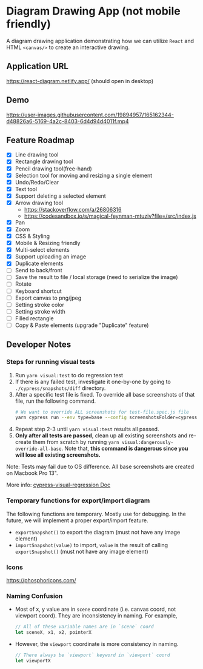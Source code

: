 # Diagram Drawing App (not mobile friendly)

A diagram drawing application demonstrating how we can utilize `React` and HTML `<canvas/>` to create an interactive drawing.

## Application URL

https://react-diagram.netlify.app/ (should open in desktop)

## Demo

https://user-images.githubusercontent.com/19894957/165162344-d48826a6-5169-4a2c-8403-6d4d94d4011f.mp4

## Feature Roadmap

- [x] Line drawing tool
- [x] Rectangle drawing tool
- [x] Pencil drawing tool(free-hand)
- [x] Selection tool for moving and resizing a single element
- [x] Undo/Redo/Clear
- [x] Text tool
- [x] Support deleting a selected element
- [x] Arrow drawing tool
  - https://stackoverflow.com/a/26806316
  - https://codesandbox.io/s/magical-feynman-mtuziv?file=/src/index.js
- [x] Pan
- [x] Zoom
- [x] CSS & Styling
- [x] Mobile & Resizing friendly
- [x] Multi-select elements
- [x] Support uploading an image
- [x] Duplicate elements
- [ ] Send to back/front
- [ ] Save the result to file / local storage (need to serialize the image)
- [ ] Rotate
- [ ] Keyboard shortcut
- [ ] Export canvas to png/jpeg
- [ ] Setting stroke color
- [ ] Setting stroke width
- [ ] Filled rectangle
- [ ] Copy & Paste elements (upgrade "Duplicate" feature)

## Developer Notes

### Steps for running visual tests

1. Run `yarn visual:test` to do regression test
2. If there is any failed test, investigate it one-by-one by going to `./cypress/snapshots/diff` directory.
3. After a specific test file is fixed. To override all base screenshots of that file, run the following command.
   ```bash
   # We want to override ALL screenshots for test-file.spec.js file
   yarn cypress run --env type=base --config screenshotsFolder=cypress/snapshots/base,trashAssetsBeforeRuns=false --spec "cypress/integration/test-file.spec.js"
   ```
4. Repeat step 2-3 until `yarn visual:test` results all passed.
5. **Only after all tests are passed**, clean up all existing screenshots and re-create them from scratch by running `yarn visual:dangerously-override-all-base`. Note that, **this command is dangerous since you will lose all existing screenshots.**

Note: Tests may fail due to OS difference. All base screenshots are created on Macbook Pro 13".

More info: [cypress-visual-regression Doc](https://github.com/mjhea0/cypress-visual-regression)

### Temporary functions for export/import diagram

The following functions are temporary. Mostly use for debugging. In the future, we will implement a proper export/import feature.

- `exportSnapshot()` to export the diagram (must not have any image element)
- `importSnapshot(value)` to import, `value` is the result of calling `exportSnapshot()` (must not have any image element)

### Icons

https://phosphoricons.com/

### Naming Confusion

- Most of x, y value are in `scene` coordinate (i.e. canvas coord, not viewport coord). They are inconsistency in naming. For example,
  ```js
  // All of these variable names are in `scene` coord
  let sceneX, x1, x2, pointerX
  ```
- However, the `viewport` coordinate is more consistency in naming.
  ```js
  // There always be `viewport` keyword in `viewport` coord
  let viewportX
  ```

